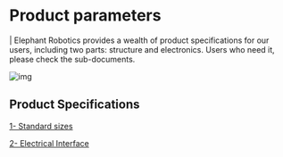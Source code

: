 # Product parameters

| Elephant Robotics provides a wealth of product specifications for our users, including two parts: structure and electronics. Users who need it, please check the sub-documents.

![img](../../resourse/17-myBuddy/17.2.1-ps/17.2.2.jpeg)

## Product Specifications

[1- Standard sizes](../17.2-product-parameter/17.2.1-ps.md)

[2- Electrical Interface](../17.2-product-parameter/17.2.2-ds.md)
